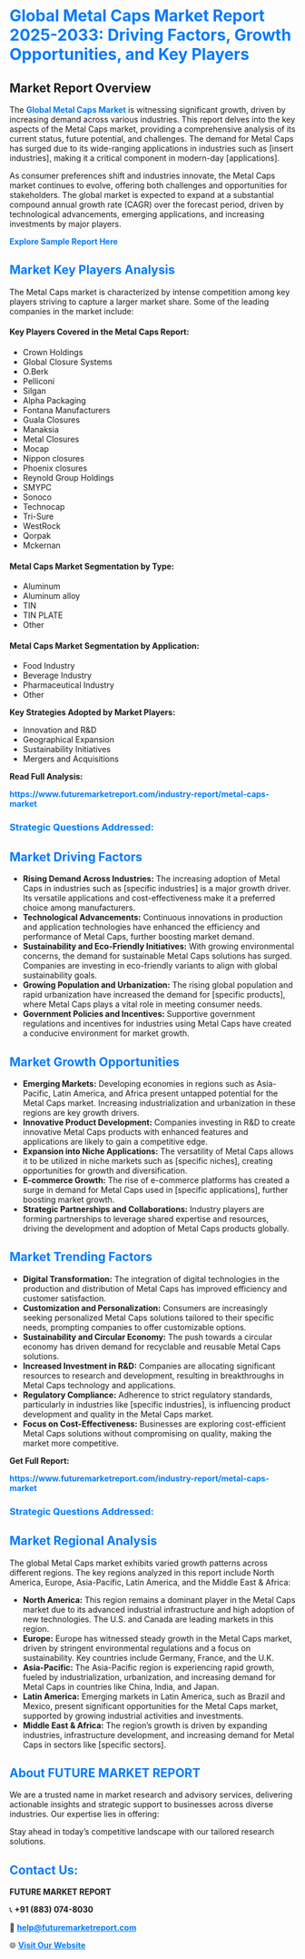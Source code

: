 <h1 style="color: #007BFF;">Global Metal Caps Market Report 2025-2033: Driving Factors, Growth Opportunities, and Key Players</h1>

<section id="overview">
<h2>Market Report Overview</h2>
<p>The <a href="https://www.futuremarketreport.com/industry-report/metal-caps-market" style="color: #007BFF; text-decoration: none;"><strong>Global Metal Caps Market</strong></a> is witnessing significant growth, driven by increasing demand across various industries. This report delves into the key aspects of the Metal Caps market, providing a comprehensive analysis of its current status, future potential, and challenges. The demand for Metal Caps has surged due to its wide-ranging applications in industries such as [insert industries], making it a critical component in modern-day [applications].</p>
<p>As consumer preferences shift and industries innovate, the Metal Caps market continues to evolve, offering both challenges and opportunities for stakeholders. The global market is expected to expand at a substantial compound annual growth rate (CAGR) over the forecast period, driven by technological advancements, emerging applications, and increasing investments by major players.</p>
</section>

<section id="overview">
<p><a href="https://www.futuremarketreport.com/request-sample/reportId=58648" style="color: #007BFF; text-decoration: none;"><strong>Explore Sample Report Here</strong></a></p>
</section>

<section id="key-players">
<h2 style="color: #007BFF;">Market Key Players Analysis</h2>
<p>The Metal Caps market is characterized by intense competition among key players striving to capture a larger market share. Some of the leading companies in the market include:</p>
<h4>Key Players Covered in the Metal Caps Report:</h4>
<ul><li>Crown Holdings</li><li>Global Closure Systems</li><li>O.Berk</li><li>Pelliconi</li><li>Silgan</li><li>Alpha Packaging</li><li>Fontana Manufacturers</li><li>Guala Closures</li><li>Manaksia</li><li>Metal Closures</li><li>Mocap</li><li>Nippon closures</li><li>Phoenix closures</li><li>Reynold Group Holdings</li><li>SMYPC</li><li>Sonoco</li><li>Technocap</li><li>Tri-Sure</li><li>WestRock</li><li>Qorpak</li><li>Mckernan</li></ul>
<h4>Metal Caps Market Segmentation by Type:</h4>
<ul><li>Aluminum</li><li>Aluminum alloy</li><li>TIN</li><li>TIN PLATE</li><li>Other</li></ul>

<h4>Metal Caps Market Segmentation by Application:</h4>
<ul><li>Food Industry</li><li>Beverage Industry</li><li>Pharmaceutical Industry</li><li>Other</li></ul>
<p><strong>Key Strategies Adopted by Market Players:</strong></p>
<ul>
<li>Innovation and R&D</li>
<li>Geographical Expansion</li>
<li>Sustainability Initiatives</li>
<li>Mergers and Acquisitions</li>
</ul>
</section>

<section>
<p><strong>Read Full Analysis: </strong></p><a href="https://www.futuremarketreport.com/industry-report/metal-caps-market" style="color: #007BFF; text-decoration: none;"><strong>https://www.futuremarketreport.com/industry-report/metal-caps-market</strong></a>
<h3 style="color: #007BFF;">Strategic Questions Addressed:</h3>
</section>

<section id="driving-factors">
<h2 style="color: #007BFF;">Market Driving Factors</h2>
<ul>
<li><strong>Rising Demand Across Industries:</strong> The increasing adoption of Metal Caps in industries such as [specific industries] is a major growth driver. Its versatile applications and cost-effectiveness make it a preferred choice among manufacturers.</li>
<li><strong>Technological Advancements:</strong> Continuous innovations in production and application technologies have enhanced the efficiency and performance of Metal Caps, further boosting market demand.</li>
<li><strong>Sustainability and Eco-Friendly Initiatives:</strong> With growing environmental concerns, the demand for sustainable Metal Caps solutions has surged. Companies are investing in eco-friendly variants to align with global sustainability goals.</li>
<li><strong>Growing Population and Urbanization:</strong> The rising global population and rapid urbanization have increased the demand for [specific products], where Metal Caps plays a vital role in meeting consumer needs.</li>
<li><strong>Government Policies and Incentives:</strong> Supportive government regulations and incentives for industries using Metal Caps have created a conducive environment for market growth.</li>
</ul>
</section>

<section id="growth-opportunities">
<h2 style="color: #007BFF;">Market Growth Opportunities</h2>
<ul>
<li><strong>Emerging Markets:</strong> Developing economies in regions such as Asia-Pacific, Latin America, and Africa present untapped potential for the Metal Caps market. Increasing industrialization and urbanization in these regions are key growth drivers.</li>
<li><strong>Innovative Product Development:</strong> Companies investing in R&D to create innovative Metal Caps products with enhanced features and applications are likely to gain a competitive edge.</li>
<li><strong>Expansion into Niche Applications:</strong> The versatility of Metal Caps allows it to be utilized in niche markets such as [specific niches], creating opportunities for growth and diversification.</li>
<li><strong>E-commerce Growth:</strong> The rise of e-commerce platforms has created a surge in demand for Metal Caps used in [specific applications], further boosting market growth.</li>
<li><strong>Strategic Partnerships and Collaborations:</strong> Industry players are forming partnerships to leverage shared expertise and resources, driving the development and adoption of Metal Caps products globally.</li>
</ul>
</section>

<section id="trending-factors">
<h2 style="color: #007BFF;">Market Trending Factors</h2>
<ul>
<li><strong>Digital Transformation:</strong> The integration of digital technologies in the production and distribution of Metal Caps has improved efficiency and customer satisfaction.</li>
<li><strong>Customization and Personalization:</strong> Consumers are increasingly seeking personalized Metal Caps solutions tailored to their specific needs, prompting companies to offer customizable options.</li>
<li><strong>Sustainability and Circular Economy:</strong> The push towards a circular economy has driven demand for recyclable and reusable Metal Caps solutions.</li>
<li><strong>Increased Investment in R&D:</strong> Companies are allocating significant resources to research and development, resulting in breakthroughs in Metal Caps technology and applications.</li>
<li><strong>Regulatory Compliance:</strong> Adherence to strict regulatory standards, particularly in industries like [specific industries], is influencing product development and quality in the Metal Caps market.</li>
<li><strong>Focus on Cost-Effectiveness:</strong> Businesses are exploring cost-efficient Metal Caps solutions without compromising on quality, making the market more competitive.</li>
</ul>
</section>

<section>
<p><strong>Get Full Report: </strong></p><a href="https://www.futuremarketreport.com/industry-report/metal-caps-market" style="color: #007BFF; text-decoration: none;"><strong>https://www.futuremarketreport.com/industry-report/metal-caps-market</strong></a>
<h3 style="color: #007BFF;">Strategic Questions Addressed:</h3>
</section>


<section id="regional-analysis">
<h2 style="color: #007BFF;">Market Regional Analysis</h2>
<p>The global Metal Caps market exhibits varied growth patterns across different regions. The key regions analyzed in this report include North America, Europe, Asia-Pacific, Latin America, and the Middle East & Africa:</p>
<ul>
<li><strong>North America:</strong> This region remains a dominant player in the Metal Caps market due to its advanced industrial infrastructure and high adoption of new technologies. The U.S. and Canada are leading markets in this region.</li>
<li><strong>Europe:</strong> Europe has witnessed steady growth in the Metal Caps market, driven by stringent environmental regulations and a focus on sustainability. Key countries include Germany, France, and the U.K.</li>
<li><strong>Asia-Pacific:</strong> The Asia-Pacific region is experiencing rapid growth, fueled by industrialization, urbanization, and increasing demand for Metal Caps in countries like China, India, and Japan.</li>
<li><strong>Latin America:</strong> Emerging markets in Latin America, such as Brazil and Mexico, present significant opportunities for the Metal Caps market, supported by growing industrial activities and investments.</li>
<li><strong>Middle East & Africa:</strong> The region’s growth is driven by expanding industries, infrastructure development, and increasing demand for Metal Caps in sectors like [specific sectors].</li>
</ul>
</section>

<footer>
<h2 style="color: #007BFF;">About FUTURE MARKET REPORT</h2>
<p>We are a trusted name in market research and advisory services, delivering actionable insights and strategic support to businesses across diverse industries. Our expertise lies in offering:</p>

<p>Stay ahead in today’s competitive landscape with our tailored research solutions.</p>

<h2 style="color: #007BFF;">Contact Us:</h2>
<p><strong>FUTURE MARKET REPORT</strong></p>
<p>📞 <strong>+91 (883) 074-8030</strong></p>
<p>📧 <strong><a href="mailto:help@futuremarketreport.com" style="color: #007BFF;">help@futuremarketreport.com</a></strong></p>
<p>🌐 <strong><a href="https://www.futuremarketreport.com/" style="color: #007BFF;">Visit Our Website</a></strong></p>
</footer>